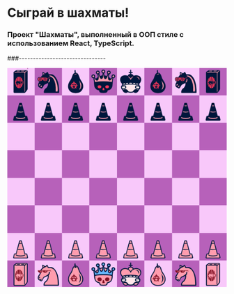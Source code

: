 # Сыграй в шахматы!

### Проект "Шахматы", выполненный в ООП стиле с использованием React, TypeScript.
###-------------------------------
<p align="left">
  <img src="https://github.com/egorchh/chess/blob/master/src/assets/1.png?raw=true">
</p>
